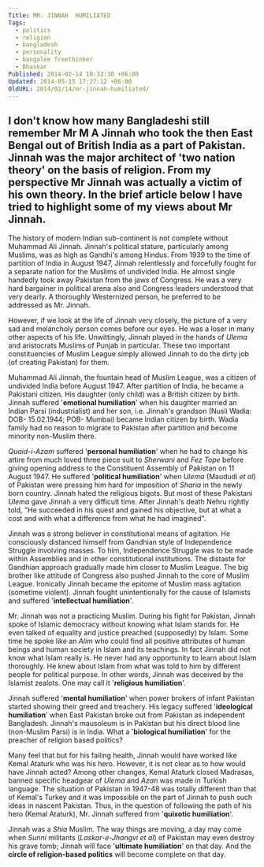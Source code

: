 ```yaml
---
Title: MR. JINNAH  HUMILIATED
Tags:
  - politics
  - religion
  - bangladesh
  - personality
  - bangalee freethinker
  - Bhaskar
Published: 2014-02-14 10:33:30 +06:00
Updated: 2014-05-15 17:27:12 +06:00
OldURL: 2014/02/14/mr-jinnah-humiliated/
---
```


I don't know how many Bangladeshi still remember Mr M A Jinnah who took the then East Bengal out of British India as a part of Pakistan. Jinnah was the major architect of 'two nation theory' on the basis of religion. From my perspective Mr Jinnah was actually a victim of his own theory. In the brief article below I have tried to highlight some of my views about Mr Jinnah.
--------------------------------------------------------
The history of modern Indian sub-continent is not complete without Muhammad Ali Jinnah. Jinnah's political stature, particularly among Muslims, was as high as Gandhi's among Hindus. From 1939 to the time of partition of India in August 1947, Jinnah relentlessly and forcefully fought for a separate nation for the Muslims of undivided India. He almost single handedly took away Pakistan from the jaws of Congress. He was a very hard bargainer in political arena also and Congress leaders understood that very dearly.  A thoroughly Westernized person, he preferred to be addressed as Mr. Jinnah.

However, if we look at the life of Jinnah very closely, the picture of a very sad and melancholy person comes before our eyes. He was a loser in many other aspects of his life. Unwittingly, Jinnah played in the hands of <em>Ulema</em> and aristocrats Muslims of Punjab in particular. These two important constituencies of Muslim League simply allowed Jinnah to do the dirty job (of creating Pakistan) for them. 

Muhammad Ali Jinnah, the fountain head of Muslim League, was a citizen of undivided India before August 1947. After partition of India, he became a Pakistani citizen. His daughter (only child) was a British citizen by birth. Jinnah suffered '<strong>emotional humiliation</strong>' when his daughter married an Indian Parsi (industrialist) and her son, i.e. Jinnah's grandson (Nusli Wadia: DOB- 15.02.1944; POB- Mumbai) became Indian citizen by birth. Wadia family had no reason to migrate to Pakistan after partition and become minority non-Muslim there.

<em>Quaid-i-Azam</em> suffered '<strong>personal humiliation</strong>' when he had to change his attire from much loved three piece suit to <em>Sherwani</em> and <em>Fez Tope</em> before giving opening address to the Constituent Assembly of Pakistan on 11 August 1947. He suffered '<strong>political humiliation</strong>' when <em>Ulema</em> (Maududi <em>et al</em>) of Pakistan were pressing him hard for imposition of <em>Sharia</em> in the newly born country. Jinnah hated the religious bigots. But most of these Pakistani <em>Ulema</em> gave Jinnah a very difficult time. After Jinnah's death Nehru rightly told, "He succeeded in his quest and gained his objective, but at what a cost and with what a difference from what he had imagined".

Jinnah was a strong believer in constitutional means of agitation. He consciously distanced himself from Gandhian style of Independence Struggle involving masses. To him, Independence Struggle was to be made within Assemblies and in other constitutional institutions. The distaste for Gandhian approach gradually made him closer to Muslim League. The big brother like attitude of Congress also pushed Jinnah to the core of Muslim League. Ironically Jinnah became the epitome of Muslim mass agitation (sometime violent). Jinnah fought unintentionally for the cause of Islamists and suffered '<strong>intellectual humiliation</strong>'. 

Mr. Jinnah was not a practicing Muslim. During his fight for Pakistan, Jinnah spoke of Islamic democracy without knowing what Islam stands for. He even talked of equality and justice preached (supposedly) by Islam. Some time he spoke like an <em>Alim</em> who could find all positive attributes of human beings and human society in Islam and its teachings. In fact Jinnah did not know what Islam really is. He never had any opportunity to learn about Islam thoroughly. He knew about Islam from what was told to him by different people for political purpose. In other words, Jinnah was deceived by the Islamist zealots. One may call it '<strong>religious humiliation</strong>'.

Jinnah suffered '<strong>mental humiliation</strong>' when power brokers of infant Pakistan started showing their greed and treachery. His legacy suffered '<strong>ideological humiliation</strong>' when East Pakistan broke out from Pakistan as independent Bangladesh. Jinnah's mausoleum is in Pakistan but his direct blood line (non-Muslim Parsi) is in India. What a '<strong>biological humiliation</strong>' for the preacher of religion based politics? 

Many feel that but for his failing health, Jinnah would have worked like Kemal Ataturk who was his hero. However, it is not clear as to how would have Jinnah acted? Among other changes, Kemal Ataturk closed Madrasas, banned specific headgear of <em>Ulema</em> and <em>Azan</em> was made in Turkish language. The situation of Pakistan in 1947-48 was totally different than that of Kemal's Turkey and it was impossible on the part of Jinnah to push such ideas in nascent Pakistan. Thus, in the question of following the path of his hero (Kemal Ataturk), Mr. Jinnah suffered from '<strong>quixotic humiliation</strong>'.

Jinnah was a <em>Shia</em> Muslim. The way things are moving, a day may come when <em>Sunni</em> militants (<em>Laskar-e-Jhangvi et al</em>) of Pakistan may even destroy his grave tomb; Jinnah will face '<strong>ultimate humiliation</strong>' on that day. And the <strong>circle of religion-based politics</strong> will become complete on that day. 

